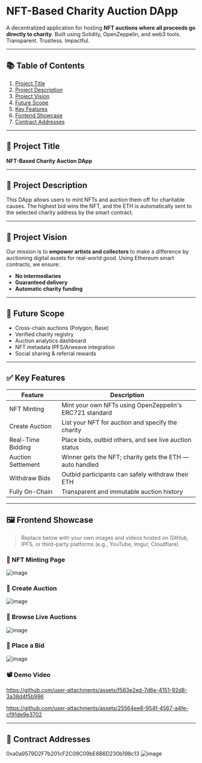 #  NFT-Based Charity Auction DApp

A decentralized application for hosting **NFT auctions where all proceeds go directly to charity**. Built using Solidity, OpenZeppelin, and web3 tools. Transparent. Trustless. Impactful.

---

## 📚 Table of Contents
1. [Project Title](#-project-title)  
2. [Project Description](#-project-description)  
3. [Project Vision](#-project-vision)  
4. [Future Scope](#-future-scope)  
5. [Key Features](#-key-features)  
6. [Fontend Showcase](#frontend-showcase)
7. [Contract Addresses](#-contract-addresses)  

---

## 🎯 Project Title
**NFT-Based Charity Auction DApp**

---

## 📝 Project Description
This DApp allows users to mint NFTs and auction them off for charitable causes. The highest bid wins the NFT, and the ETH is automatically sent to the selected charity address by the smart contract.

---

## 🌟 Project Vision
Our mission is to **empower artists and collectors** to make a difference by auctioning digital assets for real-world good. Using Ethereum smart contracts, we ensure:

- **No intermediaries**
- **Guaranteed delivery**
- **Automatic charity funding**

---

## 🚀 Future Scope
-  Cross-chain auctions (Polygon, Base)
-  Verified charity registry
-  Auction analytics dashboard
-  NFT metadata IPFS/Arweave integration
-  Social sharing & referral rewards

---

## ✅ Key Features

| Feature | Description |
|--------|-------------|
|  NFT Minting | Mint your own NFTs using OpenZeppelin's ERC721 standard |
|  Create Auction | List your NFT for auction and specify the charity |
|  Real-Time Bidding | Place bids, outbid others, and see live auction status |
|  Auction Settlement | Winner gets the NFT; charity gets the ETH — auto handled |
|  Withdraw Bids | Outbid participants can safely withdraw their ETH |
|  Fully On-Chain | Transparent and immutable auction history |

---

## 🖼️ Frontend Showcase

> Replace below with your own images and videos hosted on GitHub, IPFS, or third-party platforms (e.g., YouTube, Imgur, Cloudflare).

### 🔹 NFT Minting Page
![image](https://github.com/user-attachments/assets/5e94aefa-ff7e-4ac7-b101-1e662ed4993a)

### 🔹 Create Auction
![image](https://github.com/user-attachments/assets/2cbfaf65-c0f3-47a5-b976-f448a4225d3c)

### 🔹 Browse Live Auctions
![image](https://github.com/user-attachments/assets/d8aa6b20-29ca-4717-b3d2-3bd719cc220d)

### 🔹 Place a Bid
![image](https://github.com/user-attachments/assets/ffbd52e1-07a8-432c-ad20-b404b58058f6)

### 📽️ Demo Video

https://github.com/user-attachments/assets/f563e2ed-7d6e-4151-92d8-3a38d4f5b996

https://github.com/user-attachments/assets/25564ee8-954f-4567-a4fe-cf91de9e3702

---

## 🔐 Contract Addresses

0xa0a9579D2F7b201cF2C09C09bE8B6D230b198c13
![image](https://github.com/user-attachments/assets/c886d6c0-3ada-4567-b85c-b2df81ded182)




